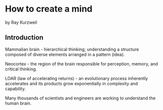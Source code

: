 # How to create a mind
by Ray Kurzweil

## Introduction
Mammalian brain - hierarchical thinking; understanding a structure composed of diverse elements arranged in a pattern (idea).

Neocortex - the region of the brain responsible for perception, memory, and critical thinking.

LOAR (law of accelerating returns) - an evolutionary process inherently accelerates and its products grow exponentially in complexity and capability.

Many thousands of scientists and engineers are working to understand the human brain.
